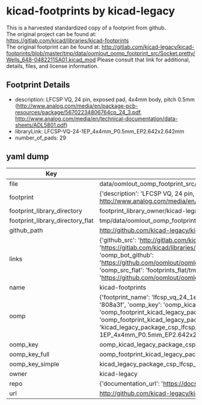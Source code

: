 # kicad-footprints by kicad-legacy  
This is a harvested standardized copy of a footprint from github.  
The original project can be found at:  
https://gitlab.com/kicad/libraries/kicad-footprints  
The original footprint can be found at:
http://gitlab.com/kicad-legacy/kicad-footprints/blob/master/tmp/data/oomlout_oomp_footprint_src/Socket.pretty/Wells_648-0482211SA01.kicad_mod
Please consult that link for additional, details, files, and license information.  
## Footprint Details
* description: LFCSP VQ, 24 pin, exposed pad, 4x4mm body, pitch 0.5mm (http://www.analog.com/media/en/package-pcb-resources/package/56702234806764cp_24_3.pdf, http://www.analog.com/media/en/technical-documentation/data-sheets/ADL5801.pdf)  
* libraryLink: LFCSP-VQ-24-1EP_4x4mm_P0.5mm_EP2.642x2.642mm  
* number_of_pads: 29  
## yaml dump  
| Key | Value |  
| --- | --- |  
| file | data/oomlout_oomp_footprint_src/kicad-footprints/Package_CSP.pretty/LFCSP-VQ-24-1EP_4x4mm_P0.5mm_EP2.642x2.642mm.kicad_mod |  
| footprint | {'description': 'LFCSP VQ, 24 pin, exposed pad, 4x4mm body, pitch 0.5mm (http://www.analog.com/media/en/package-pcb-resources/package/56702234806764cp_24_3.pdf, http://www.analog.com/media/en/technical-documentation/data-sheets/ADL5801.pdf)', 'libraryLink': 'LFCSP-VQ-24-1EP_4x4mm_P0.5mm_EP2.642x2.642mm', 'number_of_pads': 29} |  
| footprint_library_directory | footprint_library_owner/kicad-legacy_kicad-footprints |  
| footprint_library_directory_flat | tmp/data/oomlout_oomp_footprint_src/footprints_flat/kicad_legacy_package_csp_lfcsp_vq_24_1ep_4x4mm_p0_5mm_ep2_642x2_642mm/working |  
| github_path | http://github.com/kicad-legacy/kicad-footprints/blob/master/tmp/data/oomlout_oomp_footprint_src/Package_CSP.pretty/LFCSP-VQ-24-1EP_4x4mm_P0.5mm_EP2.642x2.642mm.kicad_mod |  
| links | {'github_src': 'http://gitlab.com/kicad-legacy/kicad-footprints/blob/master/tmp/data/oomlout_oomp_footprint_src/Socket.pretty/Wells_648-0482211SA01.kicad_mod', 'github_src_repo': 'https://gitlab.com/kicad/libraries/kicad-footprints', 'oomp_bot': 'tmp/data/oomlout_oomp_footprint_src/footprints/kicad_legacy_package_csp_lfcsp_vq_24_1ep_4x4mm_p0_5mm_ep2_642x2_642mm/working', 'oomp_bot_github': 'https://github.com/oomlout/oomlout_oomp_footprint_bot/tree/main/tmp/data/oomlout_oomp_footprint_src/footprints/kicad_legacy_package_csp_lfcsp_vq_24_1ep_4x4mm_p0_5mm_ep2_642x2_642mm/working', 'oomp_src_flat': 'footprints_flat/tmp/data/oomlout_oomp_footprint_src/footprints_flat/kicad_legacy_package_csp_lfcsp_vq_24_1ep_4x4mm_p0_5mm_ep2_642x2_642mm/working', 'oomp_src_flat_github': 'https://github.com/oomlout/oomlout_oomp_footprint_src/tree/main/tmp/data/oomlout_oomp_footprint_src/footprints_flat/kicad_legacy_package_csp_lfcsp_vq_24_1ep_4x4mm_p0_5mm_ep2_642x2_642mm/working'} |  
| name | kicad-footprints |  
| oomp | {'footprint_name': 'lfcsp_vq_24_1ep_4x4mm_p0_5mm_ep2_642x2_642mm', 'library_name': 'package_csp', 'md5': '808a3f7aedb97468252c0529733571ce', 'md5_10': '808a3f7aed', 'md5_5': '808a3', 'md5_6': '808a3f', 'oomp_key': 'oomp_kicad_legacy_package_csp_lfcsp_vq_24_1ep_4x4mm_p0_5mm_ep2_642x2_642mm', 'oomp_key_extra': 'oomp_footprint_kicad_legacy_package_csp_lfcsp_vq_24_1ep_4x4mm_p0_5mm_ep2_642x2_642mm', 'oomp_key_full': 'oomp_footprint_kicad_legacy_package_csp_lfcsp_vq_24_1ep_4x4mm_p0_5mm_ep2_642x2_642mm_808a3f', 'oomp_key_simple': 'kicad_legacy_package_csp_lfcsp_vq_24_1ep_4x4mm_p0_5mm_ep2_642x2_642mm', 'original_filename': 'data/oomlout_oomp_footprint_src/kicad-footprints/Package_CSP.pretty/LFCSP-VQ-24-1EP_4x4mm_P0.5mm_EP2.642x2.642mm.kicad_mod', 'owner_name': 'kicad_legacy'} |  
| oomp_key | oomp_kicad_legacy_package_csp_lfcsp_vq_24_1ep_4x4mm_p0_5mm_ep2_642x2_642mm |  
| oomp_key_full | oomp_footprint_kicad_legacy_package_csp_lfcsp_vq_24_1ep_4x4mm_p0_5mm_ep2_642x2_642mm |  
| oomp_key_simple | kicad_legacy_package_csp_lfcsp_vq_24_1ep_4x4mm_p0_5mm_ep2_642x2_642mm |  
| owner | kicad-legacy |  
| repo | {'documentation_url': 'https://docs.github.com/rest/repos/repos#get-a-repository', 'message': 'Not Found'} |  
| url | http://github.com/kicad-legacy/kicad-footprints |  

